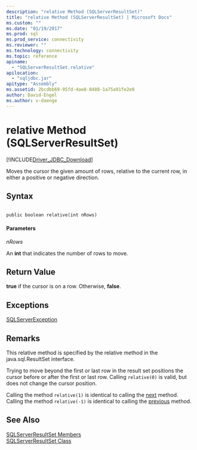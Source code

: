 ```yaml
---
description: "relative Method (SQLServerResultSet)"
title: "relative Method (SQLServerResultSet) | Microsoft Docs"
ms.custom: ""
ms.date: "01/19/2017"
ms.prod: sql
ms.prod_service: connectivity
ms.reviewer: ""
ms.technology: connectivity
ms.topic: reference
apiname: 
  - "SQLServerResultSet.relative"
apilocation: 
  - "sqljdbc.jar"
apitype: "Assembly"
ms.assetid: 2bcdbb69-95fd-4ae8-8488-1a75a91fe2e0
author: David-Engel
ms.author: v-daenge
---
```

# relative Method (SQLServerResultSet)
[!INCLUDE[Driver_JDBC_Download](../../../includes/driver_jdbc_download.md)]

  Moves the cursor the given amount of rows, relative to the current row, in either a positive or negative direction.  
  
## Syntax  
  
```  
  
public boolean relative(int nRows)  
```  
  
#### Parameters  
 *nRows*  
  
 An **int** that indicates the number of rows to move.  
  
## Return Value  
 **true** if the cursor is on a row. Otherwise, **false**.  
  
## Exceptions  
 [SQLServerException](../../../connect/jdbc/reference/sqlserverexception-class.md)  
  
## Remarks  
 This relative method is specified by the relative method in the java.sql.ResultSet interface.  
  
 Trying to move beyond the first or last row in the result set positions the cursor before or after the first or last row. Calling `relative(0)` is valid, but does not change the cursor position.  
  
 Calling the method `relative(1)` is identical to calling the [next](../../../connect/jdbc/reference/next-method-sqlserverresultset.md) method. Calling the method `relative(-1)` is identical to calling the [previous](../../../connect/jdbc/reference/previous-method-sqlserverresultset.md) method.  
  
## See Also  
 [SQLServerResultSet Members](../../../connect/jdbc/reference/sqlserverresultset-members.md)   
 [SQLServerResultSet Class](../../../connect/jdbc/reference/sqlserverresultset-class.md)  
  
  
